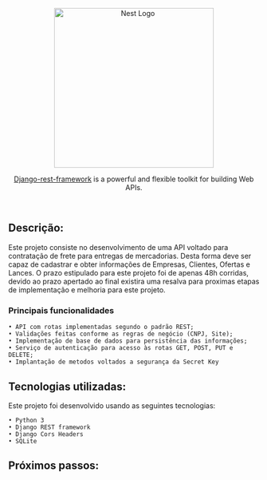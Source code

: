 

<p align="center">
  <a href="https://www.django-rest-framework.org/" target="blank"><img src="https://www.django-rest-framework.org/img/logo.png" width="320" alt="Nest Logo" /></a>
</p>

<p align="center"> <a href="https://www.django-rest-framework.org/" target="_blank">Django-rest-framework</a> is a powerful and flexible toolkit for building Web APIs.</p>
    <p align="center">
<a href="https://codecov.io/github/django-compressor/django-compressor?branch=develop" target="_blank"><img src="https://codecov.io/github/django-compressor/django-compressor/coverage.svg?branch=develop" alt="" /></a>
<a href="https://github.com/django-compressor/django-compressor/actions?query=workflow%3ACI " target="_blank"><img src="https://img.shields.io/github/workflow/status/django-compressor/django-compressor/CI?label=CI&logo=github&branch=develop " alt="" /></a>
<a href="https://github.com/imersao-alura/aluraflix/blob/master/LICENSE " target="_blank"><img src="https://img.shields.io/badge/licence-MIT-blue.svg" alt="" /></a> 
    


## Descrição:


Este projeto consiste no desenvolvimento de uma API voltado para contratação de frete para entregas de mercadorias. Desta forma deve ser capaz de cadastrar e obter informações de Empresas, Clientes, Ofertas e Lances. O prazo estipulado para este projeto foi de apenas 48h corridas, devido ao prazo apertado ao final existira uma resalva para proximas etapas de implementação e melhoria para este projeto.

   ### Principais funcionalidades


    • API com rotas implementadas segundo o padrão REST;
    • Validações feitas conforme as regras de negócio (CNPJ, Site); 
    • Implementação de base de dados para persistência das informações;    
    • Serviço de autenticação para acesso às rotas GET, POST, PUT e DELETE;
    • Implantação de metodos voltados a segurança da Secret Key
   
    
    
## Tecnologias utilizadas:

Este projeto foi desenvolvido usando as seguintes tecnologias:
    
    • Python 3
    • Django REST framework
    • Django Cors Headers
    • SQLite
  
  
## Próximos passos:    
    
  
